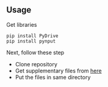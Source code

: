 ## Usage

Get libraries
```
pip install PyDrive
pip install pynput
```

Next, follow these step

* Clone repository
* Get supplementary files from [here](https://drive.google.com/open?id=1vdIHh6nR5Cpv_um_QQEMh9iOWKVD3b5g)
* Put the files in same directory

